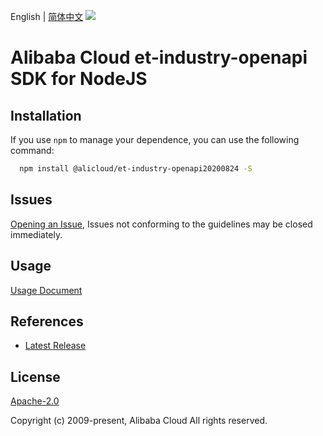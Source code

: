 English | [简体中文](README-CN.md)
![](https://aliyunsdk-pages.alicdn.com/icons/AlibabaCloud.svg)

# Alibaba Cloud et-industry-openapi SDK for NodeJS

## Installation
If you use `npm` to manage your dependence, you can use the following command:

```sh
  npm install @alicloud/et-industry-openapi20200824 -S
```

## Issues
[Opening an Issue](https://github.com/aliyun/alibabacloud-typescript-sdk/issues/new), Issues not conforming to the guidelines may be closed immediately.

## Usage
[Usage Document](https://github.com/aliyun/alibabacloud-typescript-sdk/blob/master/docs/Usage-EN.md#quick-examples)

## References
* [Latest Release](https://github.com/aliyun/alibabacloud-typescript-sdk/)

## License
[Apache-2.0](http://www.apache.org/licenses/LICENSE-2.0)

Copyright (c) 2009-present, Alibaba Cloud All rights reserved.
